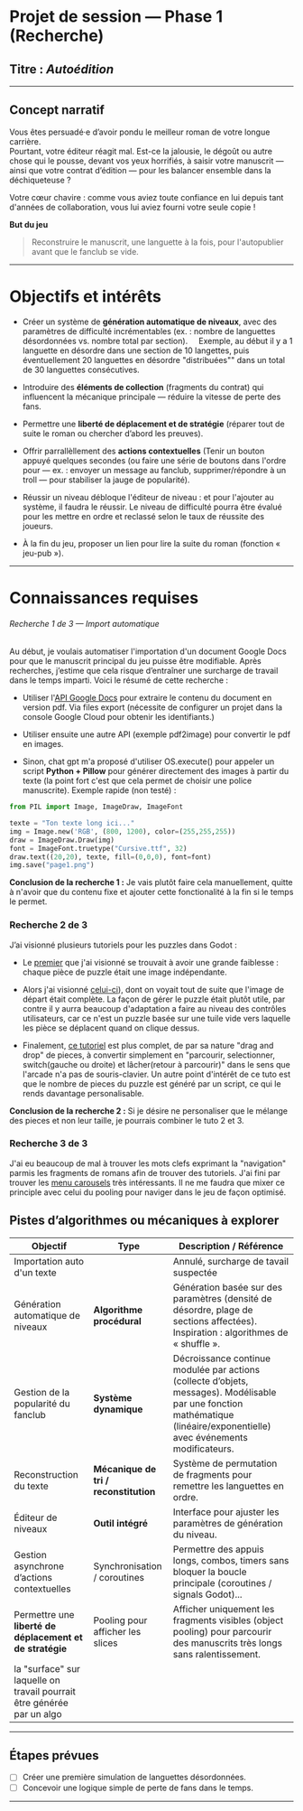 # Projet de session — Phase 1 (Recherche)

## Titre : *Autoédition*

---

## Concept narratif

Vous êtes persuadé·e d’avoir pondu le meilleur roman de votre longue carrière.  
Pourtant, votre éditeur réagit mal. Est-ce la jalousie, le dégoût ou autre chose qui le pousse, devant vos yeux horrifiés, à saisir votre manuscrit — ainsi que votre contrat d’édition — pour les balancer ensemble dans la déchiqueteuse ?

Votre cœur chavire : comme vous aviez toute confiance en lui depuis tant d'années de collaboration, vous lui aviez fourni votre seule copie !

**But du jeu**

> Reconstruire le manuscrit, une languette à la fois, pour l'autopublier avant que le fanclub se vide.

---

# Objectifs et intérêts

- Créer un système de **génération automatique de niveaux**, avec des paramètres de difficulté incrémentables (ex. : nombre de languettes désordonnées vs. nombre total par section).
      Exemple, au début il y a 1 languette en désordre dans une section de 10 langettes, puis éventuellement 20 languettes en désordre "distribuées"" dans un total de 30 languettes consécutives.

- Introduire des **éléments de collection** (fragments du contrat) qui influencent la mécanique principale — réduire la vitesse de perte des fans.

- Permettre une **liberté de déplacement et de stratégie** (réparer tout de suite le roman ou chercher d’abord les preuves).

- Offrir parrallèllement des **actions contextuelles** (Tenir un bouton appuyé quelques secondes (ou faire une série de boutons dans l'ordre pour — ex. : envoyer un message au fanclub, supprimer/répondre à un troll — pour stabiliser la jauge de popularité).

- Réussir un niveau débloque l'éditeur de niveau : et pour l'ajouter au système, il faudra le réussir. Le niveau de difficulté pourra être évalué pour les mettre en ordre et reclassé selon le taux de réussite des joueurs.

- À la fin du jeu, proposer un lien pour lire la suite du roman (fonction « jeu-pub »).

-------

# Connaissances requises

###### Recherche 1 de 3 — Import automatique

Au début, je voulais automatiser l'importation d'un document Google Docs pour que le manuscrit principal du jeu puisse être modifiable. Après recherches, j’estime que cela risque d’entraîner une surcharge de travail dans le temps imparti. Voici le résumé de cette recherche :

- Utiliser l'[API Google Docs](https://developers.google.com/docs/api) pour extraire le contenu du document en version pdf. Via files export (nécessite de configurer un projet dans la console Google Cloud pour obtenir les identifiants.)

- Utiliser ensuite une autre API (exemple pdf2image) pour convertir le pdf en images.

- Sinon, chat gpt m'a proposé d'utiliser OS.execute() pour appeler un script **Python + Pillow** pour générer directement des images à partir du texte (la point fort c'est que cela permet de choisir une police manuscrite). Exemple rapide (non testé)  :

```python
from PIL import Image, ImageDraw, ImageFont

texte = "Ton texte long ici..."
img = Image.new('RGB', (800, 1200), color=(255,255,255))
draw = ImageDraw.Draw(img)
font = ImageFont.truetype("Cursive.ttf", 32)
draw.text((20,20), texte, fill=(0,0,0), font=font)
img.save("page1.png")
```

**Conclusion de la recherche 1 :** Je vais plutôt faire cela manuellement, quitte à n'avoir que du contenu fixe et ajouter cette fonctionalité à la fin si le temps le permet.

### Recherche 2 de 3

J’ai visionné plusieurs tutoriels pour les puzzles dans Godot :

- Le [premier](https://www.youtube.com/watch?v=aODh7LNiEbI) que j'ai visionné se trouvait à avoir une grande faiblesse : chaque pièce de puzzle était une image indépendante. 

- Alors j'ai visionné [celui-ci](https://www.youtube.com/watch?v=gfuflZ21FDU&list=PL5t0hR7ADzuk3drVsw-8BKx9JK35lp6Ix&index=1)), dont on voyait tout de suite que l'image de départ était complète. La façon de gérer le puzzle était plutôt utile, par contre il y aurra beaucoup d'adaptation a faire au niveau des contrôles utilisateurs, car ce n'est un puzzle basée sur une tuile vide vers laquelle les pièce se déplacent quand on clique dessus.

- Finalement, [ce tutoriel](https://www.youtube.com/watch?v=t27pntMNXf8) est plus complet, de par sa nature "drag and drop" de pieces, à convertir simplement en "parcourir, selectionner, switch(gauche ou droite) et lâcher(retour à parcourir)" dans le sens que l'arcade n'a pas de souris-clavier. Un autre point d'intérêt de ce tuto est que le nombre de pieces du puzzle est généré par un script, ce qui le rends davantage personalisable.

**Conclusion de la recherche 2 :** Si je désire ne personaliser que le mélange des pieces et non leur taille, je pourrais combiner le tuto 2 et 3.

### Recherche 3 de 3

J'ai eu beaucoup de mal à trouver les mots clefs exprimant la "navigation" parmis les fragments de romans afin de trouver des tutoriels. J'ai fini par trouver les [menu carousels](https://www.youtube.com/watch?v=z6sUvOBYpT4) très intéressants. Il ne me faudra que mixer ce principle avec celui du pooling pour naviger dans le jeu de façon optimisé.

## Pistes d’algorithmes ou mécaniques à explorer

| Objectif                                                               | Type                                  | Description / Référence                                                                                                                                                    |
| ---------------------------------------------------------------------- | ------------------------------------- | -------------------------------------------------------------------------------------------------------------------------------------------------------------------------- |
| Importation auto d'un texte                                            |                                       | Annulé, surcharge de tavail suspectée                                                                                                                                      |
| Génération automatique de niveaux                                      | **Algorithme procédural**             | Génération basée sur des paramètres (densité de désordre, plage de sections affectées). Inspiration : algorithmes de « shuffle ».                                          |
| Gestion de la popularité du fanclub                                    | **Système dynamique**                 | Décroissance continue modulée par actions (collecte d’objets, messages). Modélisable par une fonction mathématique (linéaire/exponentielle) avec événements modificateurs. |
| Reconstruction du texte                                                | **Mécanique de tri / reconstitution** | Système de permutation de fragments pour remettre les languettes en ordre.                                                                                                 |
| Éditeur de niveaux                                                     | **Outil intégré**                     | Interface pour ajuster les paramètres de génération du niveau.                                                                                                             |
| Gestion asynchrone d’actions contextuelles                             | Synchronisation / coroutines          | Permettre des appuis longs, combos, timers sans bloquer la boucle principale (coroutines / signals Godot)...                                                               |
| Permettre une **liberté de déplacement et de stratégie**               | Pooling pour afficher les slices      | Afficher uniquement les fragments visibles (object pooling) pour parcourir des manuscrits très longs sans ralentissement.                                                  |
| la "surface" sur laquelle on travail pourrait être générée par un algo |                                       |                                                                                                                                                                            |

---

## Étapes prévues

- [ ] Créer une première simulation de languettes désordonnées.
- [ ] Concevoir une logique simple de perte de fans dans le temps.

----------------------
